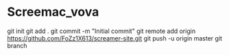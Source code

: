 # Screemac_vova
git init
git add .
git commit -m "Initial commit"
git remote add origin https://github.com/FoZz1X613/screamer-site.git
git push -u origin master
git branch
